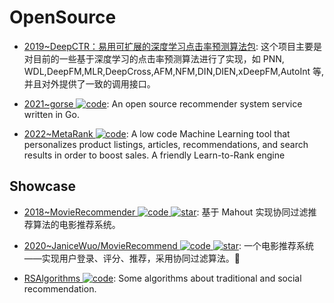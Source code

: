 # OpenSource

- [2019~DeepCTR：易用可扩展的深度学习点击率预测算法包](https://zhuanlan.zhihu.com/p/53231955): 这个项目主要是对目前的一些基于深度学习的点击率预测算法进行了实现，如 PNN, WDL,DeepFM,MLR,DeepCross,AFM,NFM,DIN,DIEN,xDeepFM,AutoInt 等,并且对外提供了一致的调用接口。

- [2021~gorse ![code](https://ng-tech.icu/assets/code.svg)](https://github.com/zhenghaoz/gorse): An open source recommender system service written in Go.

- [2022~MetaRank ![code](https://ng-tech.icu/assets/code.svg)](https://github.com/metarank/metarank): A low code Machine Learning tool that personalizes product listings, articles, recommendations, and search results in order to boost sales. A friendly Learn-to-Rank engine

## Showcase

- [2018~MovieRecommender ![code](https://ng-tech.icu/assets/code.svg) ![star](https://img.shields.io/github/stars/bystc/MovieRecommender)](https://github.com/bystc/MovieRecommender): 基于 Mahout 实现协同过滤推荐算法的电影推荐系统。

- [2020~JaniceWuo/MovieRecommend ![code](https://ng-tech.icu/assets/code.svg) ![star](https://img.shields.io/github/stars/JaniceWuo/MovieRecommend)](https://github.com/JaniceWuo/MovieRecommend): 一个电影推荐系统——实现用户登录、评分、推荐，采用协同过滤算法。🌸

- [RSAlgorithms ![code](https://ng-tech.icu/assets/code.svg)](https://github.com/hongleizhang/RSAlgorithms): Some algorithms about traditional and social recommendation.
